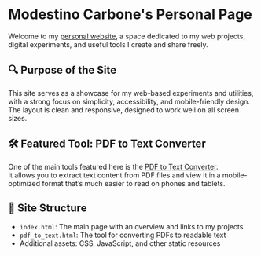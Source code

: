 # Modestino Carbone's Personal Page

Welcome to my [personal website](https://modestinocarbone.github.io/), a space dedicated to my web projects, digital experiments, and useful tools I create and share freely.

## 🔍 Purpose of the Site

This site serves as a showcase for my web-based experiments and utilities, with a strong focus on simplicity, accessibility, and mobile-friendly design. The layout is clean and responsive, designed to work well on all screen sizes.

## 🛠️ Featured Tool: PDF to Text Converter

One of the main tools featured here is the [PDF to Text Converter](https://modestinocarbone.github.io/pdf_to_text.html).  
It allows you to extract text content from PDF files and view it in a mobile-optimized format that’s much easier to read on phones and tablets.

## 📁 Site Structure

- `index.html`: The main page with an overview and links to my projects
- `pdf_to_text.html`: The tool for converting PDFs to readable text
- Additional assets: CSS, JavaScript, and other static resources

